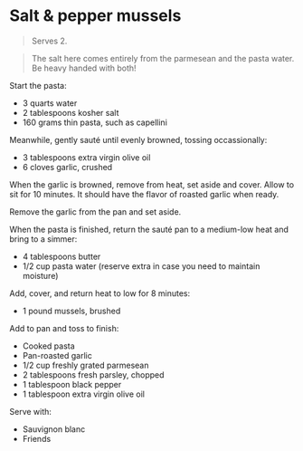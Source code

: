 Salt & pepper mussels
=====================

> Serves 2.

> The salt here comes entirely from the parmesean and the pasta water. Be heavy handed with both!

Start the pasta:

- 3 quarts water
- 2 tablespoons kosher salt
- 160 grams thin pasta, such as capellini

Meanwhile, gently sauté until evenly browned, tossing occassionally:

- 3 tablespoons extra virgin olive oil
- 6 cloves garlic, crushed

When the garlic is browned, remove from heat, set aside and cover. Allow to sit for 10 minutes. It should have the flavor of roasted garlic when ready.

Remove the garlic from the pan and set aside.

When the pasta is finished, return the sauté pan to a medium-low heat and bring to a simmer:

- 4 tablespoons butter
- 1/2 cup pasta water (reserve extra in case you need to maintain moisture)

Add, cover, and return heat to low for 8 minutes:

- 1 pound mussels, brushed

Add to pan and toss to finish:

- Cooked pasta
- Pan-roasted garlic
- 1/2 cup freshly grated parmesean
- 2 tablespoons fresh parsley, chopped
- 1 tablespoon black pepper
- 1 tablespoon extra virgin olive oil

Serve with:

- Sauvignon blanc
- Friends
